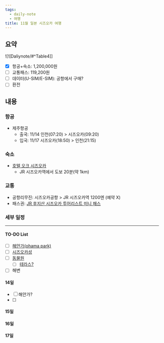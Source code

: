 ```yaml
---
tags:
  - daily-note
  - 여행
title: 11월 일본 시즈오카 여행
---
```

## 요약
![![Daliynote/#^Table4]]
- [x] 항공+숙소: 1,200,000원
- [ ] 교통패스: 119,200원
- [ ] 데이터(U-SIM/E-SIM): 공항에서 구매?
- [ ] 환전

## 내용
### 항공
- 제주항공
	- 출국: 11/14 인천(07:20) > 시즈오카(09:20)
	- 입국: 11/17 시즈오카(18:50) > 인천(21:15)
### 숙소
- [호텔 오크 시즈오카](https://www.agoda.com/ko-kr/hotel-oak-shizuoka/hotel/shizuoka-jp.html?finalPriceView=1&isShowMobileAppPrice=false&cid=1922887&numberOfBedrooms=&familyMode=false&adults=2&children=0&rooms=1&maxRooms=0&checkIn=2024-11-14&isCalendarCallout=false&childAges=&numberOfGuest=0&missingChildAges=false&travellerType=1&showReviewSubmissionEntry=false&currencyCode=KRW&isFreeOccSearch=false&tag=fdc418f8-5373-43b7-a3c2-5df833d80072&los=3&searchrequestid=0463c152-e087-469d-9d5d-d69fedfc0d1e&ds=INB63dH0wOwZoiAS)
	- JR 시즈오카역에서 도보 20분(약 1km)
### 교통
- 공항리무진: 시즈오카공항 > JR 시즈오카역 1200엔 (예약 X)
- 패스권: [JR 후지산 시즈오카 투어리스트 미니 패스](https://www.klook.com/ko/activity/2816-3-day-mt-fuji-shizuoka-area-mini-jr-pass/)

### 세부 일정
---
#### TO-DO List
- [ ] [해안가(ohama park)](https://maps.app.goo.gl/P5nBwDBYJMphDmWN7)
- [ ] [시즈오카성](https://maps.app.goo.gl/9pv2Pnpk8nnJJHzV7)
- [ ] [동물원](https://maps.app.goo.gl/ETatpNkaWnYM4Y4s8)
	- [ ] [테라스?](https://maps.app.goo.gl/jqcUq4cMiFNXP9q7A)
- [ ] 해변
#### 14일
- [ ] 해안가?
- [ ] 
#### 15일
#### 16일
#### 17일

